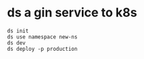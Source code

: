 #  ds a gin service to k8s

```shell
ds init     
ds use namespace new-ns
ds dev
ds deploy -p production
```